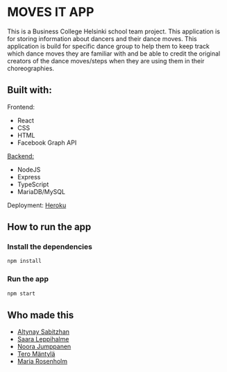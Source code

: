 # MOVES IT APP

This is a Business College Helsinki school team project.
This application is for storing information about dancers and their dance moves.
This application is build for specific dance group to help them to keep track which dance moves they are familiar with and be able to credit the original creators of the dance moves/steps when they are using them in their choreographies.

## Built with:

Frontend:

- React
- CSS
- HTML
- Facebook Graph API

[Backend:](https://github.com/Termanty/MovesApp-backend)

- NodeJS
- Express
- TypeScript
- MariaDB/MySQL

Deployment: [Heroku](https://movesit.herokuapp.com/)

## How to run the app

### Install the dependencies

```zsh
npm install
```

### Run the app

```zsh
npm start
```

## Who made this

- [Altynay Sabitzhan](https://github.com/Altynay-ayyao)
- [Saara Leppihalme](https://github.com/SaaraLeppis)
- [Noora Jumppanen](https://github.com/NooraJumppanen)
- [Tero Mäntylä](https://github.com/Termanty)
- [Maria Rosenholm](https://github.com/MariaRosenholm)
